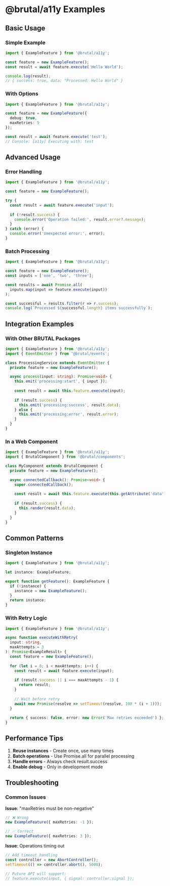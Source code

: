 # @brutal/a11y Examples

## Basic Usage

### Simple Example

```typescript
import { ExampleFeature } from '@brutal/a11y';

const feature = new ExampleFeature();
const result = await feature.execute('Hello World');

console.log(result); 
// { success: true, data: "Processed: Hello World" }
```

### With Options

```typescript
import { ExampleFeature } from '@brutal/a11y';

const feature = new ExampleFeature({
  debug: true,
  maxRetries: 5
});

const result = await feature.execute('test');
// Console: [a11y] Executing with: test
```

## Advanced Usage

### Error Handling

```typescript
import { ExampleFeature } from '@brutal/a11y';

const feature = new ExampleFeature();

try {
  const result = await feature.execute('input');
  
  if (!result.success) {
    console.error('Operation failed:', result.error?.message);
  }
} catch (error) {
  console.error('Unexpected error:', error);
}
```

### Batch Processing

```typescript
import { ExampleFeature } from '@brutal/a11y';

const feature = new ExampleFeature();
const inputs = ['one', 'two', 'three'];

const results = await Promise.all(
  inputs.map(input => feature.execute(input))
);

const successful = results.filter(r => r.success);
console.log(`Processed ${successful.length} items successfully`);
```

## Integration Examples

### With Other BRUTAL Packages

```typescript
import { ExampleFeature } from '@brutal/a11y';
import { EventEmitter } from '@brutal/events';

class ProcessingService extends EventEmitter {
  private feature = new ExampleFeature();

  async process(input: string): Promise<void> {
    this.emit('processing:start', { input });
    
    const result = await this.feature.execute(input);
    
    if (result.success) {
      this.emit('processing:success', result.data);
    } else {
      this.emit('processing:error', result.error);
    }
  }
}
```

### In a Web Component

```typescript
import { ExampleFeature } from '@brutal/a11y';
import { BrutalComponent } from '@brutal/components';

class MyComponent extends BrutalComponent {
  private feature = new ExampleFeature();

  async connectedCallback(): Promise<void> {
    super.connectedCallback();
    
    const result = await this.feature.execute(this.getAttribute('data') || '');
    
    if (result.success) {
      this.render(result.data);
    }
  }
}
```

## Common Patterns

### Singleton Instance

```typescript
import { ExampleFeature } from '@brutal/a11y';

let instance: ExampleFeature;

export function getFeature(): ExampleFeature {
  if (!instance) {
    instance = new ExampleFeature();
  }
  return instance;
}
```

### With Retry Logic

```typescript
import { ExampleFeature } from '@brutal/a11y';

async function executeWithRetry(
  input: string,
  maxAttempts = 3
): Promise<ExampleResult> {
  const feature = new ExampleFeature();
  
  for (let i = 0; i < maxAttempts; i++) {
    const result = await feature.execute(input);
    
    if (result.success || i === maxAttempts - 1) {
      return result;
    }
    
    // Wait before retry
    await new Promise(resolve => setTimeout(resolve, 100 * (i + 1)));
  }
  
  return { success: false, error: new Error('Max retries exceeded') };
}
```

## Performance Tips

1. **Reuse instances** - Create once, use many times
2. **Batch operations** - Use Promise.all for parallel processing
3. **Handle errors** - Always check result.success
4. **Enable debug** - Only in development mode

## Troubleshooting

### Common Issues

**Issue**: "maxRetries must be non-negative"
```typescript
// ❌ Wrong
new ExampleFeature({ maxRetries: -1 });

// ✅ Correct
new ExampleFeature({ maxRetries: 3 });
```

**Issue**: Operations timing out
```typescript
// Add timeout handling
const controller = new AbortController();
setTimeout(() => controller.abort(), 5000);

// Future API will support:
// feature.execute(input, { signal: controller.signal });
```

